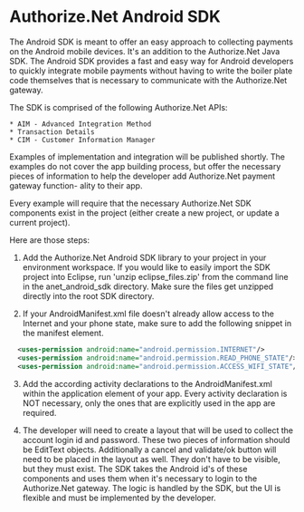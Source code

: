 **Authorize.Net Android SDK**
=========================

The Android SDK is meant to offer an easy approach to collecting payments
on the Android mobile devices.  It's an addition to the Authorize.Net Java
SDK.  The Android SDK provides a fast and easy way for Android developers
to quickly integrate mobile payments without having to write the boiler plate
code themselves that is necessary to communicate with the Authorize.Net gateway.

The SDK is comprised of the following Authorize.Net APIs:
    
    * AIM - Advanced Integration Method
    * Transaction Details
    * CIM - Customer Information Manager

Examples of implementation and integration will be published shortly. The examples do
not cover the app building process, but offer the necessary pieces of 
information to help the developer add Authorize.Net payment gateway function-
ality to their app.

Every example will require that the necessary Authorize.Net SDK components 
exist in the project (either create a new project, or update a current project). 

Here are those steps:

1. Add the Authorize.Net Android SDK library to your project in your 
environment workspace.  If you would like to easily import the SDK project into Eclipse, 
run 'unzip eclipse_files.zip' from the command line in the anet_android_sdk 
directory.  Make sure the files get unzipped directly into the root SDK 
directory.

2.  If your AndroidManifest.xml file doesn't already allow access to the
Internet and your phone state, make sure to add the following snippet in the 
manifest element.

```xml
  <uses-permission android:name="android.permission.INTERNET"/>
  <uses-permission android:name="android.permission.READ_PHONE_STATE"/>
  <uses-permission android:name="android.permission.ACCESS_WIFI_STATE"/>
  ```

3. Add the according activity declarations to the AndroidManifest.xml within the
application element of your app.  Every activity declaration is NOT necessary,
only the ones that are explicitly used in the app are required.  

4. The developer will need to create a layout that will be used to collect
the account login id and password.  These two pieces of information should be
EditText objects.  Additionally a cancel and validate/ok button will need to
be placed in the layout as well.  They don't have to be visible, but they must
exist.  The SDK takes the Android id's of these components and uses them when
it's necessary to login to the Authorize.Net gateway.  The logic is handled by
the SDK, but the UI is flexible and must be implemented by the developer.  
 

